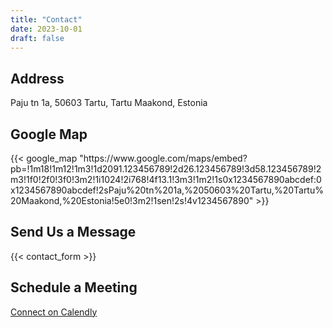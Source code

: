 ```yaml
---
title: "Contact"
date: 2023-10-01
draft: false
---
```


<div class="contact-grid">
  <div class="contact-item">
    <h2>Address</h2>
    <p>Paju tn 1a, 50603 Tartu, Tartu Maakond, Estonia</p>
  </div>
  <div class="contact-item">
    <h2>Google Map</h2>
    {{< google_map "https://www.google.com/maps/embed?pb=!1m18!1m12!1m3!1d2091.123456789!2d26.123456789!3d58.123456789!2m3!1f0!2f0!3f0!3m2!1i1024!2i768!4f13.1!3m3!1m2!1s0x1234567890abcdef:0x1234567890abcdef!2sPaju%20tn%201a,%2050603%20Tartu,%20Tartu%20Maakond,%20Estonia!5e0!3m2!1sen!2s!4v1234567890" >}}
  </div>
  <div class="contact-item">
    <h2>Send Us a Message</h2>
    {{< contact_form >}}
  </div>
  <div class="contact-item">
    <h2>Schedule a Meeting</h2>
    <a href="https://calendly.com/your-calendly-link" class="button">Connect on Calendly</a>
  </div>
</div>

